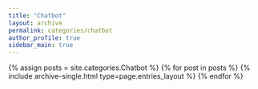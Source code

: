 ```yaml
---
title: "Chatbot"
layout: archive
permalink: categories/chatbot
author_profile: true
sidebar_main: true
---
```



{% assign posts = site.categories.Chatbot %}
{% for post in posts %} {% include archive-single.html type=page.entries_layout %} {% endfor %}